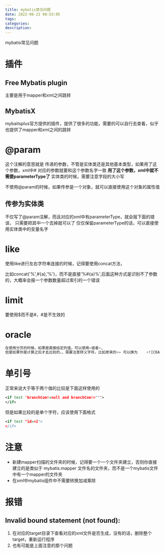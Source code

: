 ```yaml
---
title: mybatis常见问题
date: 2022-06-22 08:53:05
tags:
categories:
description:
---
```

mybatis常见问题
<!-- more -->
# 插件

## Free Mybatis plugin

主要是用于mapper和xml之间跳转

## MybatisX

mybaitsplus官方提供的插件，提供了很多的功能，需要的可以自行去查看，似乎也提供了mapper和xml之间的跳转

# @param

这个注解的意思就是 传递的参数，不管是实体类还是其他基本类型，如果用了这个参数，xml中# 对应的参数就要和这个参数名字一致
**用了这个参数，xml中就不需要parameterType了**
实体类的时候，需要注意字段的大小写

不使用@param的时候，如果传参是一个对象，就可以直接使用这个对象的属性值

## 传参为实体类

不仅写了@param注解，而且对应的xml中有parameterType，就会报下面的错误，
只需要把其中一个去掉就可以了
仅仅保留parameterType的话，可以直接使用实体类中的变量名字

# like

使用like进行左右字符串连接的时候，记得要使用concat方法，

比如concat('%',#{a},'%')，而不是直接'%#{a}%',后面这种方式是识别不了参数的，大概率会报一个参数数量超过索引的一个错误

# limit

要使用\$而不是#，#是不生效的

# oracle

```sql
在使用分页的时候，如果是直接给定的值，可以使用<或者>,
但是如果你是计算之后才去比较的，，需要注意转义字符，比如原来的<= 可以换为    <![CDATA[<=]]>
```

# 单引号

正常来说大于等于两个值的比较是下面这样使用的

```xml
<if test 'branchCom!=null and branchCom!=""'>
</if>
```

但是如果比较的是单个字符，应该使用下面格式

```xml
<if test "id==2">
</if>
```

# 注意

*   新建mapper扫描的文件夹的时候，记得要一个一个文件夹建立，否则你直接建立的是类似于 mybatis.mapper 文件名的文件夹，而不是一个mybatis文件中有一个mapper的文件夹
*   在xml中mybatis组件中不需要转换加减乘除

# 报错

## Invalid bound statement (not found):

1.  在对应的target目录下查看对应的xml文件是否生成，没有的话，删除整个target，重新运行程序
2.  也有可能是上面注意的那个问题

